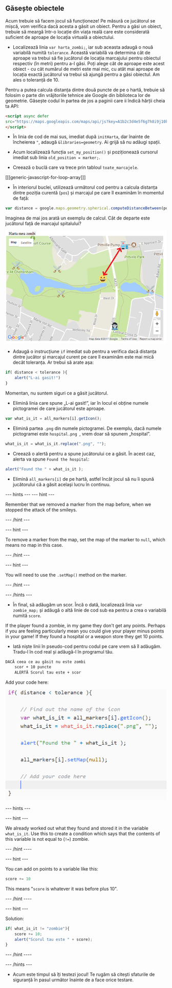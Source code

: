 ## Găsește obiectele

Acum trebuie să facem jocul să funcționeze! Pe măsură ce jucătorul se mișcă, vom verifica dacă acesta a găsit un obiect. Pentru a găsi un obiect, trebuie să meargă într-o locație din viața reală care este considerată suficient de aproape de locația virtuală a obiectului.

+ Localizează linia `var harta_zombi;`, iar sub aceasta adaugă o nouă variabilă numită `tolerance`. Această variabilă va determina cât de aproape va trebui să fie jucătorul de locația marcajului pentru obiectul respectiv (în metri) pentru a-l găsi. Poți alege cât de aproape este acest obiect - cu cât numărul de metri este mai mic, cu atât mai aproape de locația exactă jucătorul va trebui să ajungă pentru a găsi obiectul. Am ales o toleranță de 10.

Pentru a putea calcula distanța dintre două puncte de pe o hartă, trebuie să folosim o parte din vrăjitoriile tehnice ale Google din biblioteca lor de geometrie. Găsește codul în partea de jos a paginii care ii îndică hărții cheia ta API:

```html
<script async defer
src="https://maps.googleapis.com/maps/api/js?key=A1b2c3d4e5f6g7h8i9j10k11&callback=initMap">
</script>
```

+ În linia de cod de mai sus, imediat după `initHarta`, dar înainte de încheierea `"`, adaugă `&libraries=geometry`. Ai grijă să nu adăugi spații.

+ Acum localizează funcția `set_my_position()` și poziționează cursorul imediat sub linia `old_position = marker;`.

+ Creează o buclă care va trece prin tabloul `toate_marcajele`.

[[[generic-javascript-for-loop-array]]]

+ În interiorul buclei, utilizează următorul cod pentru a calcula distanța dintre poziția curentă (`pos`) și marcajul pe care îl examinăm în momentul de față:

```javascript
var distance = google.maps.geometry.spherical.computeDistanceBetween(pos, all_markers[i].getPosition());
```

Imaginea de mai jos arată un exemplu de calcul. Cât de departe este jucătorul față de marcajul spitalului?

![Ce calculăm](images/what-we-are-calculating.png)

+ Adaugă o instrucțiune `if` imediat sub pentru a verifica dacă distanța dintre jucător și marcajul curent pe care îl examinăm este mai mică decât toleranța. Ar trebui să arate așa:

```javascript
if( distance < tolerance ){
    alert("L-ai gasit!")
}
```

Momentan, nu suntem siguri ce a găsit jucătorul.

+ Elimină linia care spune „L-ai gasit!”, iar în locul ei obține numele pictogramei de care jucătorul este aproape.

```javascript
var what_is_it = all_markers[i].getIcon();
```

+ Elimină partea `.png` din numele pictogramei. De exemplu, dacă numele pictogramei este `hospital.png `, vrem doar să spunem „hospital”.

```javascript
what_is_it = what_is_it.replace(".png", "");

```

+ Creează o alertă pentru a spune jucătorului ce a găsit. În acest caz, alerta va spune `Found the hospital`:

```javascript
alert("Found the " + what_is_it );
```

+ Elimină `all_markers[i]` de pe hartă, astfel încât jocul să nu îi spună jucătorului că a găsit același lucru în continuu.

\--- hints \--- \--- hint \---

Remember that we removed a marker from the map before, when we stopped the attack of the smileys.

\--- /hint \---

\--- hint \---

To remove a marker from the map, set the map of the marker to `null`, which means no map in this case.

\--- /hint \---

\--- hint \---

You will need to use the `.setMap()` method on the marker.

\--- /hint \---

\--- /hints \---

+ În final, să adăugăm un scor. Încă o dată, localizează linia `var zombie_map;` și adăugă o altă linie de cod sub ea pentru a crea o variabilă numită `score`.

If the player found a zombie, in my game they don't get any points. Perhaps if you are feeling particularly mean you could give your player minus points in your game! If they found a hospital or a weapon store they get 10 points.

+ Iată niște linii în pseudo-cod pentru codul pe care vrem să îl adăugăm. Tradu-l în cod real și adăugă-l în programul tău.

```html
DACĂ ceea ce au găsit nu este zombi
    scor + 10 puncte
    ALERTĂ Scorul tau este + scor
```

Add your code here:

![Add a score](images/add-score.png)

\--- hints \---

\--- hint \---

We already worked out what they found and stored it in the variable `what_is_it`. Use this to create a condition which says that the contents of this variable is not equal to (`!=`) zombie.

\--- /hint \----

\--- hint \---

You can add on points to a variable like this:

```javascript
score += 10
```

This means "`score` is whatever it was before plus 10".

\--- /hint \----

\--- hint \---

Solution:

```javascript
if( what_is_it != "zombie"){
    score += 10;
    alert("Scorul tau este " + score);
}
```

\--- /hint \----

\--- /hints \---

+ Acum este timpul să îți testezi jocul! Te rugăm să citești sfaturile de siguranță în pasul următor înainte de a face orice testare.